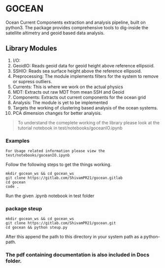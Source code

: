 # GOCEAN

Ocean Current Components extraction and analysis pipeline, built on python3. The package provides comprehensive tools to
dig-inside the satellite altimetry and geoid based data analysis.

## Library Modules
1. I/O:
  1. GeoidIO: Reads geoid data for geoid height above reference ellipsoid.
  2. SSHIO: Reads sea surface height above the reference ellipsoid.
2. Preprocessing: The module implements filters for the system to remove or supress outliers.
3. Currents: This is where we work on the actual physics
  1. MDT: Extracts out raw MDT from mean SSH and Geoid
  2. Components: Extracts out current components for the ocean grid
4. Analysis: The module is yet to be implemented
  1. Targets the working of clustering based analysis of the ocean systems.
  2. PCA dimension changes for better analysis.


> To understand the comeplete working of the library please look at the tutorial notebook in test/notebooks/goceanIO.ipynb


### Examples
```For Usage related information please view the test/notebooks/goceanIO.ipynb```

Follow the following steps to get the things working.
```
mkdir gocean_ws && cd gocean_ws
git clone https://gitlab.com/ShivamPR21/gocean.gitlab
cd gocean
code .
```

Run the given .ipynb notebook in test folder

### package steup
```
mkdir gocean_ws && cd gocean_ws
git clone https://gitlab.com/ShivamPR21/gocean.git
cd gocean && python steup.py
```

After this append the path to this directory in your system path as a python-path.

### The pdf containing documentation is also included in Docs folder. 
